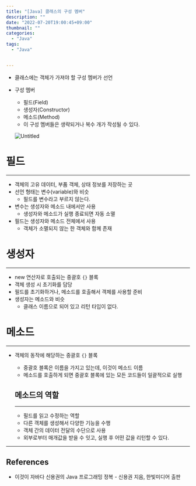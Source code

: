 ```yaml
---
title: "[Java] 클래스의 구성 멤버"
description: ""
date: "2022-07-20T19:00:45+09:00"
thumbnail: ""
categories:
  - "Java"
tags:
  - "Java"


---
```

<!--more-->

- 클래스에는 객체가 가져야 할 구성 멤버가 선언
- 구성 멤버
    - 필드(Field)
    - 생성자(Constructor)
    - 메소드(Method)
    - 이 구성 멤버들은 생략되거나 복수 개가 작성될 수 있다.
    
    ![Untitled](/images/lang_java/class/클래스의_구성_멤버/Untitled.png)
    

# 필드

---

- 객체의 고유 데이터, 부품 객체, 상태 정보를 저장하는 곳
- 선언 형태는 변수(variable)와 비슷
    - 필드를 변수라고 부르지 않는다.
- 변수는 생성자와 메소드 내에서만 사용
    - 생성자와 메소드가 실행 종료되면 자동 소멸
- 필드는 생성자와 메소드 전체에서 사용
    - 객체가 소멸되지 않는 한 객체와 함께 존재

# 생성자

---

- new 연산자로 호출되는 중괄호 `{}` 블록
- 객체 생성 시 초기화를 담당
- 필드를 초기화하거나, 메소드를 호출해서 객체를 사용할 준비
- 생성자는 메소드와 비슷
    - 클래스 이름으로 되어 있고 리턴 타입이 없다.

# 메소드

---

- 객체의 동작에 해당하는 중괄호 `{}` 블록
    - 중괄호 블록은 이름을 가지고 있는데, 이것이 메소드 이름
    - 메소드를 호출하게 되면 중괄호 블록에 있는 모든 코드들이 일괄적으로 실행
    
    ## 메소드의 역할
    
    ---
    
    - 필드를 읽고 수정하는 역할
    - 다른 객체를 생성해서 다양한 기능을 수행
    - 객체 간의 데이터 전달의 수단으로 사용
    - 외부로부터 매개값을 받을 수 잇고, 실행 후 어떤 값을 리턴할 수 있다.

---

## References

- 이것이 자바다 신용권의 Java 프로그래밍 정복 - 신용권 지음, 한빛미디어 출판